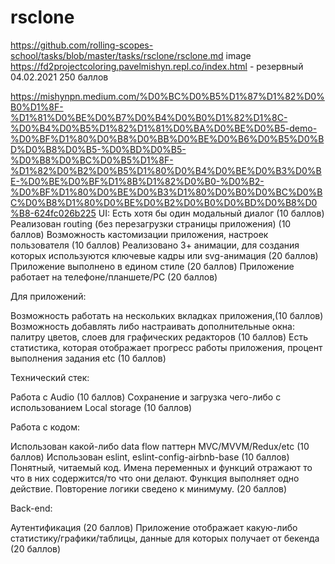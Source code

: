 # rsclone
https://github.com/rolling-scopes-school/tasks/blob/master/tasks/rsclone/rsclone.md
image
https://fd2projectcoloring.pavelmishyn.repl.co/index.html - резервный
04.02.2021
250 баллов

https://mishynpn.medium.com/%D0%BC%D0%B5%D1%87%D1%82%D0%B0%D1%8F-%D1%81%D0%BE%D0%B7%D0%B4%D0%B0%D1%82%D1%8C-%D0%B4%D0%B5%D1%82%D1%81%D0%BA%D0%BE%D0%B5-demo-%D0%BF%D1%80%D0%B8%D0%BB%D0%BE%D0%B6%D0%B5%D0%BD%D0%B8%D0%B5-%D0%BD%D0%B5-%D0%B8%D0%BC%D0%B5%D1%8F-%D1%82%D0%B2%D0%B5%D1%80%D0%B4%D0%BE%D0%B3%D0%BE-%D0%BE%D0%BF%D1%8B%D1%82%D0%B0-%D0%B2-%D0%BF%D1%80%D0%BE%D0%B3%D1%80%D0%B0%D0%BC%D0%BC%D0%B8%D1%80%D0%BE%D0%B2%D0%B0%D0%BD%D0%B8%D0%B8-624fc026b225
UI:
Есть хотя бы один модальный диалог (10 баллов)
Реализован routing (без перезагрузки страницы приложения) (10 баллов)
Возможность кастомизации приложения, настроек пользователя (10 баллов)
Реализовано 3+ анимации, для создания которых используются ключевые кадры или svg-анимация (20 баллов)
Приложение выполнено в едином стиле (20 баллов)
Приложение работает на телефоне/планшете/PC (20 баллов)

Для приложений:

Возможность работать на нескольких вкладках приложения,(10 баллов)
Возможность добавлять либо настраивать дополнительные окна: палитру цветов, слоев для графических редакторов (10 баллов)
Есть статистика, которая отображает прогресс работы приложения, процент выполнения задания etc (10 баллов)

Технический стек:

Работа с Audio (10 баллов)
Сохранение и загрузка чего-либо с использованием Local storage (10 баллов)

Работа с кодом:

Использован какой-либо data flow паттерн MVC/MVVM/Redux/etc (10 баллов)
Использован eslint, eslint-config-airbnb-base (10 баллов)
Понятный, читаемый код. Имена переменных и функций отражают то что в них содержится/то что они делают. Функция выполняет одно действие. Повторение логики сведено к минимуму. (20 баллов)

Back-end:

Аутентификация (20 баллов)
Приложение отображает какую-либо статистику/графики/таблицы, данные для которых получает от бекенда (20 баллов)
